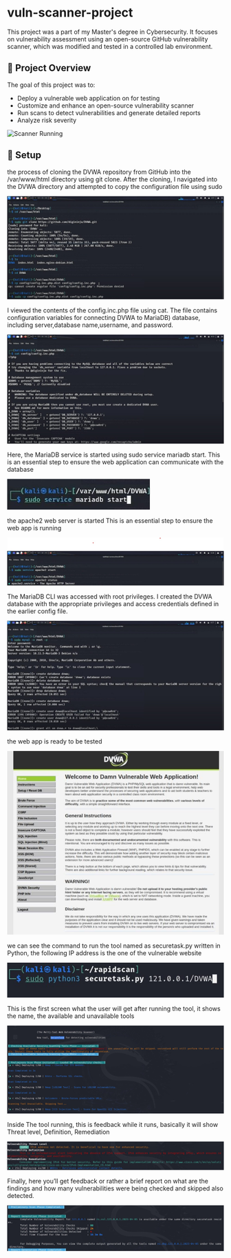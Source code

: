 # vuln-scanner-project
This project was a part of my Master's degree in Cybersecurity. It focuses on vulnerability assessment using an open-source GitHub vulnerability scanner, which was modified and tested in a controlled lab environment.

## 🔧 Project Overview

The goal of this project was to:
- Deploy a vulnerable web application on for testing
- Customize and enhance an open-source vulnerability scanner
- Run scans to detect vulnerabilities and generate detailed reports
- Analyze risk severity

![Scanner Running](images/Project_Chart%201.png)
  
## 📸 Setup
the process of cloning the DVWA repository from GitHub into the /var/www/html directory using git clone. After the cloning, I navigated into the DVWA directory and attempted to copy the configuration file using sudo

![Scanner Running](images/DVWA%201.jpg)

I viewed the contents of the config.inc.php file using cat. The file contains configuration variables for connecting DVWA to MariaDB) database, including server,database name,username, and password.

![Scanner Running](images/DVWA%202.jpg)

Here, the MariaDB service is started using sudo service mariadb start. This is an essential step to ensure the web application can communicate with the database

![Scanner Running](images/DVWA%203.jpg)

the apache2 web server is started This is an essential step to ensure the web app is running

![Scanner Running](images/DVWA%205.jpg)

The MariaDB CLI was accessed with root privileges. I created the DVWA database with the appropriate privileges and access credentials defined in the earlier config file.

![Scanner Running](images/DVWA%204.jpg)

the web app is ready to be tested

![Scanner Running](images/DVWA.jpg)

we can see the command to run the tool named as securetask.py written in Python, the following IP address is the one of the vulnerable website

![Scanner Running](images/Running%20Command.jpg)

This is the first screen what the user will get after running the tool, it shows the name, the available and unavailable tools

![Scanner Running](images/Scanner%20running.jpg)

Inside The tool running, this is feedback while it runs, basically it will show Threat level, Definition, Remediation

![Scanner Running](images/Scanner%20feedback.jpg)


Finally, here you’ll get feedback or rather a brief report on what are the findings and how many vulnerabilities were being checked and skipped also detected.

![Scanner Running](images/Scanner%20results.jpg)
